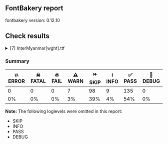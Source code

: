 ## FontBakery report

fontbakery version: 0.12.10





## Check results



<details><summary>[7] InterMyanmar[wght].ttf</summary>
<div>
<details>
    <summary>⚠️ <b>WARN</b> Check mark characters are in GDEF mark glyph class. <a href="https://fontbakery.readthedocs.io/en/stable/fontbakery/checks/opentype.gdef.html#"></a></summary>
    <div>







* ⚠️ **WARN** <p>The following mark characters could be in the GDEF mark glyph class:
acutedblcomb (U+030B)</p>
 [code: mark-chars]



</div>
</details>

<details>
    <summary>⚠️ <b>WARN</b> Check font contains no unreachable glyphs <a href="https://fontbakery.readthedocs.io/en/stable/fontbakery/checks/universal.glyphset.html#"></a></summary>
    <div>







* ⚠️ **WARN** <p>The following glyphs could not be reached by codepoint or substitution rules:</p>
<pre><code>- _part.f_base

- _part.t_base

- _zero_percent1

- nnyaGreatmon
</code></pre>
 [code: unreachable-glyphs]



</div>
</details>

<details>
    <summary>⚠️ <b>WARN</b> Check for codepoints not covered by METADATA subsets. <a href="https://fontbakery.readthedocs.io/en/stable/fontbakery/checks/googlefonts.subsets.html#"></a></summary>
    <div>







* ⚠️ **WARN** <p>The following codepoints supported by the font are not covered by
any subsets defined in the font's metadata file, and will never
be served. You can solve this by either manually adding additional
subset declarations to METADATA.pb, or by editing the glyphset
definitions.</p>
<ul>
<li>U+02D8 BREVE: try adding one of: canadian-aboriginal, yi</li>
<li>U+02D9 DOT ABOVE: try adding one of: canadian-aboriginal, yi</li>
<li>U+02DB OGONEK: try adding one of: canadian-aboriginal, yi</li>
<li>U+0302 COMBINING CIRCUMFLEX ACCENT: try adding one of: coptic, math, tifinagh, cherokee</li>
<li>U+0306 COMBINING BREVE: try adding one of: old-permic, tifinagh</li>
<li>U+0307 COMBINING DOT ABOVE: try adding one of: hebrew, malayalam, syriac, coptic, todhri, old-permic, canadian-aboriginal, math, tifinagh, tai-le, duployan</li>
<li>U+030A COMBINING RING ABOVE: try adding one of: syriac, duployan</li>
<li>U+030B COMBINING DOUBLE ACUTE ACCENT: try adding one of: osage, cherokee</li>
<li>U+030C COMBINING CARON: try adding one of: tai-le, cherokee</li>
<li>U+0326 COMBINING COMMA BELOW: try adding math</li>
<li>U+0327 COMBINING CEDILLA: try adding math</li>
<li>U+0328 COMBINING OGONEK: not included in any glyphset definition</li>
<li>U+200A HAIR SPACE: try adding symbols2</li>
<li>U+25CB WHITE CIRCLE: try adding symbols</li>
<li>U+E04C : not included in any glyphset definition</li>
<li>U+EE07 : not included in any glyphset definition</li>
<li>U+EE9F : not included in any glyphset definition</li>
<li>U+EEA1 : not included in any glyphset definition</li>
<li>U+EEA2 : not included in any glyphset definition</li>
<li>U+EEA3 : not included in any glyphset definition</li>
<li>U+EEA7 : not included in any glyphset definition</li>
<li>U+EED6 : not included in any glyphset definition</li>
<li>U+EEE0 : not included in any glyphset definition</li>
<li>U+EEE1 : not included in any glyphset definition</li>
<li>U+F6C3 : not included in any glyphset definition</li>
</ul>
<p>Or you can add the above codepoints to one of the subsets supported by the font: <code>latin</code>, <code>latin-ext</code>, <code>myanmar</code></p>
 [code: unreachable-subsetting]



</div>
</details>

<details>
    <summary>⚠️ <b>WARN</b> Ensure soft_dotted characters lose their dot when combined with marks that replace the dot. <a href="https://fontbakery.readthedocs.io/en/stable/fontbakery/checks/shaping.html#"></a></summary>
    <div>







* ⚠️ **WARN** <p>The dot of soft dotted characters <em>should</em> disappear in other cases, for example: ĩ̦ ĭ̦ i̦̇ i̦̊ i̦̋ ǐ̦ ĩ̧ ĭ̧ i̧̇ i̧̊ i̧̋ ǐ̧ j̦̀ j̦́ ĵ̦ j̦̃ j̦̄ j̦̆ j̦̇ j̦̈</p>
<p>Your font fully covers the following languages that require the soft-dotted feature: Han (Latn, 6 speakers), Kaska (Latn, 125 speakers), Lithuanian (Latn, 2,357,094 speakers), Navajo (Latn, 166,319 speakers), Dutch (Latn, 31,709,104 speakers).</p>
<p>Your font does <em>not</em> cover the following languages that require the soft-dotted feature: Koonzime (Latn, 40,000 speakers), Ijo, Southeast (Latn, 2,471,000 speakers), Mfumte (Latn, 79,000 speakers), Kpelle, Guinea (Latn, 622,000 speakers), Igbo (Latn, 27,823,640 speakers), Lugbara (Latn, 2,200,000 speakers), Bete-Bendi (Latn, 100,000 speakers), Sar (Latn, 500,000 speakers), Yala (Latn, 200,000 speakers), Kom (Latn, 360,685 speakers), Gulay (Latn, 250,478 speakers), Heiltsuk (Latn, 300 speakers), Ebira (Latn, 2,200,000 speakers), Aghem (Latn, 38,843 speakers), Makaa (Latn, 221,000 speakers), Teke-Ebo (Latn, 260,000 speakers), Nzakara (Latn, 50,000 speakers), Southern Kisi (Latn, 360,000 speakers), Dan (Latn, 1,099,244 speakers), Ma’di (Latn, 584,000 speakers), Bafut (Latn, 158,146 speakers), Dii (Latn, 71,000 speakers), South Central Banda (Latn, 244,000 speakers), Ngbaka (Latn, 1,020,000 speakers), Vute (Latn, 21,000 speakers), Cicipu (Latn, 44,000 speakers), Avokaya (Latn, 100,000 speakers), Ekpeye (Latn, 226,000 speakers), Fur (Latn, 1,230,163 speakers), Basaa (Latn, 332,940 speakers), Mundani (Latn, 34,000 speakers), Belarusian (Cyrl, 10,064,517 speakers), Nateni (Latn, 100,000 speakers), Ejagham (Latn, 120,000 speakers), Zapotec (Latn, 490,000 speakers), Mango (Latn, 77,000 speakers), Ukrainian (Cyrl, 29,273,587 speakers).</p>
 [code: soft-dotted]



</div>
</details>

<details>
    <summary>⚠️ <b>WARN</b> Are there any misaligned on-curve points? <a href="https://fontbakery.readthedocs.io/en/stable/fontbakery/checks/outline.html#"></a></summary>
    <div>







* ⚠️ **WARN** <p>The following glyphs have on-curve points which have potentially incorrect y coordinates:</p>
<pre><code>* uni105B (U+105B): X=906.0,Y=-1.0 (should be at baseline 0?)

* uniA9FE (U+A9FE): X=1051.0,Y=1492.0 (should be at cap-height 1490?)

* uniA9FE (U+A9FE): X=1223.0,Y=1492.0 (should be at cap-height 1490?)

* uniAA70 (U+AA70): X=902.0,Y=1488.5 (should be at cap-height 1490?)

* eight.afrc_afrcmyanmar: X=788.5,Y=2.0 (should be at baseline 0?)

* eight.afrc_afrcmyanmar: X=277.5,Y=-1.0 (should be at baseline 0?)

* uni1096 (U+1096): X=180.0,Y=1492.0 (should be at cap-height 1490?)

* uni1099 (U+1099): X=898.5,Y=1489.0 (should be at cap-height 1490?)

* uni1099 (U+1099): X=417.0,Y=1489.0 (should be at cap-height 1490?)

* uniA9F2 (U+A9F2): X=1088.0,Y=1492.0 (should be at cap-height 1490?)

* uniA9F2 (U+A9F2): X=468.0,Y=1492.0 (should be at cap-height 1490?)

* uni116D1 (U+116D1): X=196.5,Y=1488.0 (should be at cap-height 1490?)

* uni1049.afrc: X=332.0,Y=1489.5 (should be at cap-height 1490?)

* uni1045.sups: X=724.5,Y=1492.0 (should be at cap-height 1490?)

* uni1049.sups: X=332.0,Y=1489.5 (should be at cap-height 1490?)

* uni101B103A1039: X=-627.5,Y=1490.5 (should be at cap-height 1490?)

* uni101B103A102D: X=-971.0,Y=1488.5 (should be at cap-height 1490?)

* uni101B103A102E: X=-972.0,Y=1488.5 (should be at cap-height 1490?)

* uni101B103A103A: X=-935.0,Y=1488.5 (should be at cap-height 1490?)

* uni1072 (U+1072): X=-309.0,Y=1489.0 (should be at cap-height 1490?)

* uni1057 (U+1057): X=-197.0,Y=-0.5 (should be at baseline 0?)

* b (U+0062): X=498.0,Y=-0.5 (should be at baseline 0?)

* d (U+0064): X=660.5,Y=-0.5 (should be at baseline 0?)

* g (U+0067): X=661.0,Y=-0.5 (should be at baseline 0?)

* p (U+0070): X=499.0,Y=-0.5 (should be at baseline 0?)

* q (U+0071): X=659.5,Y=-0.5 (should be at baseline 0?)

* ae (U+00E6): X=614.0,Y=1.5 (should be at baseline 0?)

* thorn (U+00FE): X=499.0,Y=-0.5 (should be at baseline 0?)

* ccaron (U+010D): X=876.0,Y=1489.0 (should be at cap-height 1490?)

* ccaron (U+010D): X=248.0,Y=1489.0 (should be at cap-height 1490?)

* dcaron (U+010F): X=660.5,Y=-0.5 (should be at baseline 0?)

* dcroat (U+0111): X=660.5,Y=-0.5 (should be at baseline 0?)

* ecaron (U+011B): X=864.0,Y=1489.0 (should be at cap-height 1490?)

* ecaron (U+011B): X=236.0,Y=1489.0 (should be at cap-height 1490?)

* gbreve (U+011F): X=661.0,Y=-0.5 (should be at baseline 0?)

* gdotaccent (U+0121): X=661.0,Y=-0.5 (should be at baseline 0?)

* uni0123 (U+0123): X=661.0,Y=-0.5 (should be at baseline 0?)

* ncaron (U+0148): X=874.0,Y=1489.0 (should be at cap-height 1490?)

* ncaron (U+0148): X=246.0,Y=1489.0 (should be at cap-height 1490?)

* rcaron (U+0159): X=681.0,Y=1489.0 (should be at cap-height 1490?)

* rcaron (U+0159): X=53.0,Y=1489.0 (should be at cap-height 1490?)

* scaron (U+0161): X=801.0,Y=1489.0 (should be at cap-height 1490?)

* scaron (U+0161): X=173.0,Y=1489.0 (should be at cap-height 1490?)

* zcaron (U+017E): X=802.0,Y=1489.0 (should be at cap-height 1490?)

* zcaron (U+017E): X=174.0,Y=1489.0 (should be at cap-height 1490?)

* caron (U+02C7): X=714.0,Y=1489.0 (should be at cap-height 1490?)

* caron (U+02C7): X=86.0,Y=1489.0 (should be at cap-height 1490?)

* uni030C (U+030C): X=714.0,Y=1489.0 (should be at cap-height 1490?)

* uni030C (U+030C): X=86.0,Y=1489.0 (should be at cap-height 1490?)

* drthook (U+0256): X=660.5,Y=-0.5 (should be at baseline 0?)
</code></pre>
 [code: found-misalignments]



</div>
</details>

<details>
    <summary>⚠️ <b>WARN</b> Checking OS/2 achVendID. <a href="https://fontbakery.readthedocs.io/en/stable/fontbakery/checks/googlefonts.os2.html#"></a></summary>
    <div>







* ⚠️ **WARN** <p>OS/2 VendorID value 'KTD ' is not yet recognized. If you registered it recently, then it's safe to ignore this warning message. Otherwise, you should set it to your own unique 4 character code, and register it with Microsoft at <a href="https://www.microsoft.com/typography/links/vendorlist.aspx">https://www.microsoft.com/typography/links/vendorlist.aspx</a></p>
 [code: unknown]



</div>
</details>

<details>
    <summary>⚠️ <b>WARN</b> Check font follows the Google Fonts vertical metric schema <a href="https://fontbakery.readthedocs.io/en/stable/fontbakery/checks/googlefonts.vmetrics.html#"></a></summary>
    <div>







* ⚠️ **WARN** <p>We recommend the absolute sum of the hhea metrics should be between 1.2-1.5x of the font's upm. This font has 1.953125x (4000)</p>
 [code: bad-hhea-range]



</div>
</details>
</div>
</details>




### Summary

| 💥 ERROR | ☠ FATAL | 🔥 FAIL | ⚠️ WARN | ⏩ SKIP | ℹ️ INFO | ✅ PASS | 🔎 DEBUG | 
| ---|---|---|---|---|---|---|---|
| 0 | 0 | 0 | 7 | 98 | 9 | 135 | 0 | 
| 0% | 0% | 0% | 3% | 39% | 4% | 54% | 0% | 



**Note:** The following loglevels were omitted in this report:


* SKIP
* INFO
* PASS
* DEBUG

